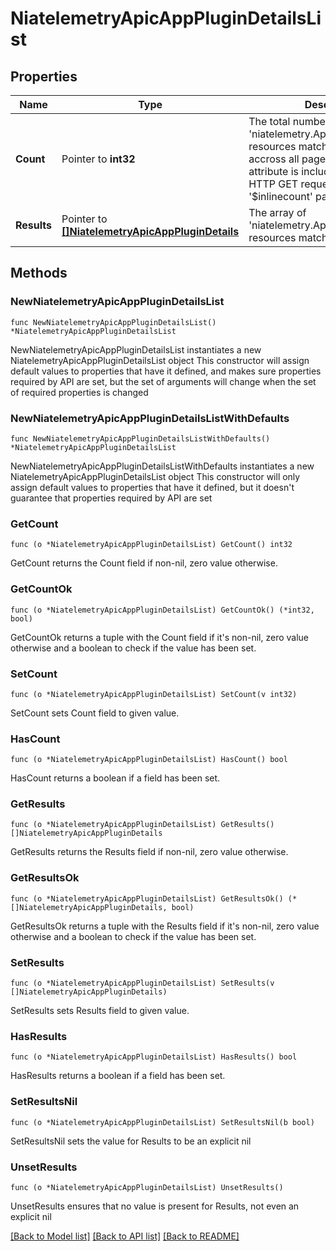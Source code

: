 # NiatelemetryApicAppPluginDetailsList

## Properties

Name | Type | Description | Notes
------------ | ------------- | ------------- | -------------
**Count** | Pointer to **int32** | The total number of &#39;niatelemetry.ApicAppPluginDetails&#39; resources matching the request, accross all pages. The &#39;Count&#39; attribute is included when the HTTP GET request includes the &#39;$inlinecount&#39; parameter. | [optional] 
**Results** | Pointer to [**[]NiatelemetryApicAppPluginDetails**](NiatelemetryApicAppPluginDetails.md) | The array of &#39;niatelemetry.ApicAppPluginDetails&#39; resources matching the request. | [optional] 

## Methods

### NewNiatelemetryApicAppPluginDetailsList

`func NewNiatelemetryApicAppPluginDetailsList() *NiatelemetryApicAppPluginDetailsList`

NewNiatelemetryApicAppPluginDetailsList instantiates a new NiatelemetryApicAppPluginDetailsList object
This constructor will assign default values to properties that have it defined,
and makes sure properties required by API are set, but the set of arguments
will change when the set of required properties is changed

### NewNiatelemetryApicAppPluginDetailsListWithDefaults

`func NewNiatelemetryApicAppPluginDetailsListWithDefaults() *NiatelemetryApicAppPluginDetailsList`

NewNiatelemetryApicAppPluginDetailsListWithDefaults instantiates a new NiatelemetryApicAppPluginDetailsList object
This constructor will only assign default values to properties that have it defined,
but it doesn't guarantee that properties required by API are set

### GetCount

`func (o *NiatelemetryApicAppPluginDetailsList) GetCount() int32`

GetCount returns the Count field if non-nil, zero value otherwise.

### GetCountOk

`func (o *NiatelemetryApicAppPluginDetailsList) GetCountOk() (*int32, bool)`

GetCountOk returns a tuple with the Count field if it's non-nil, zero value otherwise
and a boolean to check if the value has been set.

### SetCount

`func (o *NiatelemetryApicAppPluginDetailsList) SetCount(v int32)`

SetCount sets Count field to given value.

### HasCount

`func (o *NiatelemetryApicAppPluginDetailsList) HasCount() bool`

HasCount returns a boolean if a field has been set.

### GetResults

`func (o *NiatelemetryApicAppPluginDetailsList) GetResults() []NiatelemetryApicAppPluginDetails`

GetResults returns the Results field if non-nil, zero value otherwise.

### GetResultsOk

`func (o *NiatelemetryApicAppPluginDetailsList) GetResultsOk() (*[]NiatelemetryApicAppPluginDetails, bool)`

GetResultsOk returns a tuple with the Results field if it's non-nil, zero value otherwise
and a boolean to check if the value has been set.

### SetResults

`func (o *NiatelemetryApicAppPluginDetailsList) SetResults(v []NiatelemetryApicAppPluginDetails)`

SetResults sets Results field to given value.

### HasResults

`func (o *NiatelemetryApicAppPluginDetailsList) HasResults() bool`

HasResults returns a boolean if a field has been set.

### SetResultsNil

`func (o *NiatelemetryApicAppPluginDetailsList) SetResultsNil(b bool)`

 SetResultsNil sets the value for Results to be an explicit nil

### UnsetResults
`func (o *NiatelemetryApicAppPluginDetailsList) UnsetResults()`

UnsetResults ensures that no value is present for Results, not even an explicit nil

[[Back to Model list]](../README.md#documentation-for-models) [[Back to API list]](../README.md#documentation-for-api-endpoints) [[Back to README]](../README.md)


